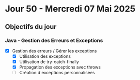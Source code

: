 # Jour 50 - Mercredi 07 Mai 2025

## Objectifs du jour

### Java - Gestion des Erreurs et Exceptions

- [X] Gestion des erreurs / Gérer les exceptions
  - [X] Utilisation des exceptions
  - [X] Utilisation de try-catch-finally
  - [X] Propagation des exceptions avec throws
  - [ ] Création d'exceptions personnalisées
